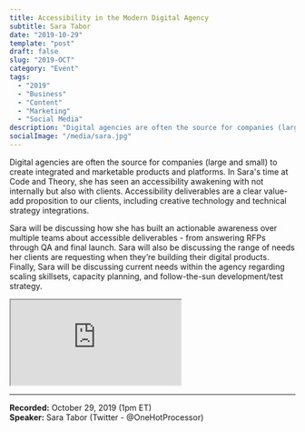 ```yaml
---
title: Accessibility in the Modern Digital Agency
subtitle: Sara Tabor
date: "2019-10-29"
template: "post"
draft: false
slug: "2019-OCT"
category: "Event"
tags:
  - "2019"
  - "Business"
  - "Content"
  - "Marketing"
  - "Social Media"
description: "Digital agencies are often the source for companies (large and small) to create integrated and marketable products and platforms. In Sara's time at Code and Theory, she has seen an accessibility awakening with not internally but also with clients. Accessibility deliverables are a clear value-add proposition to our clients, including creative technology and technical strategy integrations. Sara will be discussing how she has built an actionable awareness over multiple teams about accessible deliverables - from answering RFPs through QA and final launch. Sara will also be discussing the range of needs her clients are requesting when they’re building their digital products. Finally, Sara will be discussing current needs within the agency regarding scaling skillsets, capacity planning, and follow-the-sun development/test strategy."
socialImage: "/media/sara.jpg"
---
```

Digital agencies are often the source for companies (large and small) to create integrated and marketable products and platforms. In Sara's time at Code and Theory, she has seen an accessibility awakening with not internally but also with clients. Accessibility deliverables are a clear value-add proposition to our clients, including creative technology and technical strategy integrations.

Sara will be discussing how she has built an actionable awareness over multiple teams about accessible deliverables - from answering RFPs through QA and final launch. Sara will also be discussing the range of needs her clients are requesting when they’re building their digital products. Finally, Sara will be discussing current needs within the agency regarding scaling skillsets, capacity planning, and follow-the-sun development/test strategy.

<iframe title="Accessibility in the Modern Digital Agency by Sara Tabor" src="https://www.youtube.com/embed/lyl-WL-VOj0" allow="accelerometer; autoplay; encrypted-media; gyroscope; picture-in-picture" allowfullscreen></iframe>

-----
<b>Recorded:</b> October 29, 2019 (1pm ET)<br>
<b>Speaker:</b> Sara Tabor (Twitter - @OneHotProcessor)